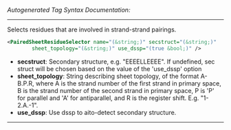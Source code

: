 <!-- THIS IS AN AUTOGENERATED FILE: Don't edit it directly, instead change the schema definition in the code itself. -->

_Autogenerated Tag Syntax Documentation:_

---
Selects residues that are involved in strand-strand pairings.

```xml
<PairedSheetResidueSelector name="(&string;)" secstruct="(&string;)"
        sheet_topology="(&string;)" use_dssp="(true &bool;)" />
```

-   **secstruct**: Secondary structure, e.g. "EEEELLEEEE". If undefined, sec struct will be chosen based on the value of the 'use_dssp' option
-   **sheet_topology**: String describing sheet topology, of the format A-B.P.R, where A is the strand number of the first strand in primary space, B is the strand number of the second strand in primary space, P	 is 'P' for parallel and 'A' for antiparallel, and R is the register shift. E.g. "1-2.A.-1".
-   **use_dssp**: Use dssp to aito-detect secondary structure.

---
